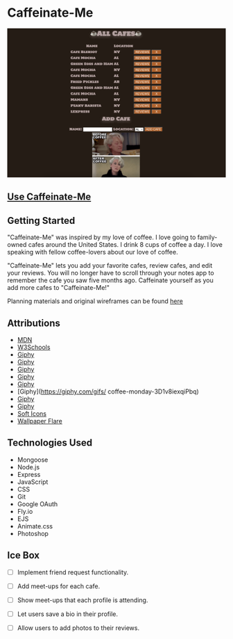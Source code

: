 # Caffeinate-Me

![Caffeinate-Me Screenshot](./public/images/ScreenshotOfCaffeinateMe.png)

## [Use Caffeinate-Me](https://caffeinate-me.fly.dev)

## Getting Started
"Caffeinate-Me" was inspired by my love of coffee.  I love going to family-owned cafes around the United States.  I drink 8 cups of coffee a day. I love speaking with fellow coffee-lovers about our love of coffee.

"Caffeinate-Me" lets you add your favorite cafes, review cafes, and edit your reviews.  You will no longer have to scroll through your notes app to remember the cafe you saw five months ago.  Caffeinate yourself as you add more cafes to "Caffeinate-Me!"

Planning materials and original wireframes can be found [here](https://trello.com/b/M4Np6xbo/caffeinate-me)

## Attributions

* [MDN](https://www.w3schools.com/)
* [W3Schools](https://www.w3schools.com/)
* [Giphy](https://giphy.com/gifs/hoppip-coffee-time-adventure-687qS11pXwjCM)
* [Giphy](https://giphy.com/gifs/coffee-snow-white-3oriO04qxVReM5rJEA)
* [Giphy](https://giphy.com/gifs/coffee-the-devil-wears-prada-miranda-priestly-xUOrwpPFzqDh48XEek)
* [Giphy](https://giphy.com/gifs/oZEBLugoTthxS)
* [Giphy](https://giphy.com/gifs/originals-retro-l46Cbqvg6gxGvh2PS)
* [Giphy](https://giphy.com/gifs/
coffee-monday-3D1v8iexqiPbq)
* [Giphy](https://giphy.com/gifs/season-15-the-simpsons-15x22-3orif4JrJbG1J4X9Ze)
* [Giphy](https://giphy.com/gifs/spiderworking-digital-coffee-no-for-you-3u2cnOElyhIRmW1LTE)
* [Soft Icons](https://www.softicons.com/toolbar-icons/32x32-free-design-icons-by-aha-soft/coffee-icon)
* [Wallpaper Flare](https://www.wallpaperflare.com/autumn-leaves-background-tree-coffee-colorful-mug-cup-wallpaper-ysvmv/download/2880x1800)

## Technologies Used
* Mongoose
* Node.js
* Express
* JavaScript
* CSS
* Git
* Google OAuth
* Fly.io
* EJS
* Animate.css
* Photoshop

## Ice Box
- [ ] Implement friend request functionality.
- [ ] Add meet-ups for each cafe.
- [ ] Show meet-ups that each profile is attending.
- [ ] Let users save a bio in their profile.
- [ ] Allow users to add photos to their reviews.


